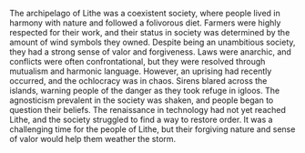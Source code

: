 The archipelago of Lithe was a coexistent society, where people lived in harmony with nature and followed a folivorous diet. Farmers were highly respected for their work, and their status in society was determined by the amount of wind symbols they owned. Despite being an unambitious society, they had a strong sense of valor and forgiveness. Laws were anarchic, and conflicts were often confrontational, but they were resolved through mutualism and harmonic language. However, an uprising had recently occurred, and the ochlocracy was in chaos. Sirens blared across the islands, warning people of the danger as they took refuge in igloos. The agnosticism prevalent in the society was shaken, and people began to question their beliefs. The renaissance in technology had not yet reached Lithe, and the society struggled to find a way to restore order. It was a challenging time for the people of Lithe, but their forgiving nature and sense of valor would help them weather the storm.